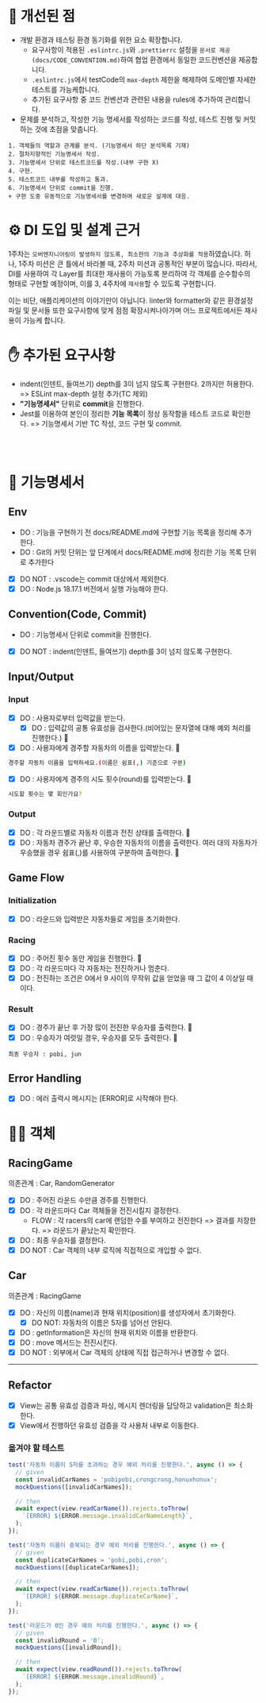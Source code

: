 # 🚀 개선된 점

- 개발 환경과 테스팅 환경 동기화를 위한 요소 확장합니다.
  - 요구사항이 적용된 `.eslintrc.js`와 `.prettierrc` 설정을 `문서로 제공(docs/CODE_CONVENTION.md)`하여 협업 환경에서 동일한 코드컨벤션을 제공합니다.
  - `.eslintrc.js`에서 testCode의 `max-depth` 제한을 해제하여 도메인별 자세한 테스트를 가능케합니다.
  - 추가된 요구사항 중 코드 컨벤션과 관련된 내용을 rules에 추가하여 관리합니다.
- 문제를 분석하고, 작성한 기능 명세서를 작성하는 코드를 작성, 테스트 진행 및 커밋하는 것에 초점을 맞춥니다.

```
1. 객체들의 역할과 관계를 분석. (기능명세서 하단 분석목록 기재)
2. 절차지향적인 기능명세서 작성.
3. 기능명세서 단위로 테스트코드를 작성.(내부 구현 X)
4. 구현.
5. 테스트코드 내부를 작성하고 통과.
6. 기능명세서 단위로 commit을 진행.
+ 구현 도중 유동적으로 기능명세서를 변경하며 새로운 설계에 대응.
```

# ⚙️ DI 도입 및 설계 근거

1주차는 `오버엔지니어링이 발생하지 않도록, 최소한의 기능과 추상화를 적용`하였습니다. 허나, 1주차 미션은 큰 틀에서 바라볼 때, 2주차 미션과 공통적인 부분이 많습니다. 따라서, DI를 사용하여 각 Layer를 최대한 재사용이 가능토록 분리하여 각 객체를 순수함수의 형태로 구현할 예정이며, 이를 3, 4주차에 `재사용`할 수 있도록 구현합니다.

이는 비단, 애플리케이션의 이야기만이 아닙니다. linter와 formatter와 같은 환경설정 파일 및 문서들 또한 요구사항에 맞게 점점 확장시켜나아가며 어느 프로젝트에서든 재사용이 가능케 합니다.

# ✋ 추가된 요구사항

- indent(인덴트, 들여쓰기) depth를 3이 넘지 않도록 구현한다. 2까지만 허용한다.
  => ESLint max-depth 설정 추가(TC 제외)
- **"기능명세서"** 단위로 **commit**을 진행한다.
- Jest를 이용하여 본인이 정리한 **기능 목록**이 정상 동작함을 테스트 코드로 확인한다.
  => 기능명세서 기반 TC 작성, 코드 구현 및 commit.

<br/>
<br/>

# 🎯 기능명세서

## Env

- DO : 기능을 구현하기 전 docs/README.md에 구현할 기능 목록을 정리해 추가한다.
- DO : Git의 커밋 단위는 앞 단계에서 docs/README.md에 정리한 기능 목록 단위로 추가한다
- [x] DO NOT : .vscode는 commit 대상에서 제외한다.
- [x] DO : Node.js 18.17.1 버전에서 실행 가능해야 한다.

## Convention(Code, Commit)

- DO : 기능명세서 단위로 commit을 진행한다.
- [x] DO NOT : indent(인덴트, 들여쓰기) depth를 3이 넘지 않도록 구현한다.

## Input/Output

### Input

- [x] DO : 사용자로부터 입력값을 받는다.
  - [x] DO : 입력값의 공통 유효성을 검사한다.(비어있는 문자열에 대해 예외 처리를 진행한다.) 🧿
- [x] DO : 사용자에게 경주할 자동차의 이름을 입력받는다. 🧿

```bash
경주할 자동차 이름을 입력하세요.(이름은 쉼표(,) 기준으로 구분)
```

- [x] DO : 사용자에게 경주의 시도 횟수(round)를 입력받는다. 🧿

```bash
시도할 횟수는 몇 회인가요?
```

### Output

- [x] DO : 각 라운드별로 자동차 이름과 전진 상태를 출력한다. 🧿
- [x] DO : 자동차 경주가 끝난 후, 우승한 자동차의 이름을 출력한다. 여러 대의 자동차가 우승했을 경우 쉼표(,)를 사용하여 구분하여 출력한다. 🧿

## Game Flow

### Initialization

- [x] DO : 라운드와 입력받은 자동차들로 게임을 초기화한다.

### Racing

- [x] DO : 주어진 횟수 동안 게임을 진행한다. 🧿
- [x] DO : 각 라운드마다 각 자동차는 전진하거나 멈춘다.
- [x] DO : 전진하는 조건은 0에서 9 사이의 무작위 값을 얻었을 때 그 값이 4 이상일 때이다.

### Result

- [x] DO : 경주가 끝난 후 가장 많이 전진한 우승자를 출력한다. 🧿
- [x] DO : 우승자가 여럿일 경우, 우승자를 모두 출력한다. 🧿

```shell
최종 우승자 : pobi, jun
```

## Error Handling

- [x] DO : 에러 출력시 메시지는 [ERROR]로 시작해야 한다.

# 🐱‍🐉 객체

## RacingGame

의존관계 : Car, RandomGenerator

- [x] DO : 주어진 라운드 수만큼 경주를 진행한다.
- [x] DO : 각 라운드마다 Car 객체들을 전진시킬지 결정한다.
  - FLOW : 각 racers의 car에 랜덤한 수를 부여하고 전진한다 => 결과를 저장한다. => 라운드가 끝났는지 확인한다.
- [x] DO : 최종 우승자를 결정한다.
- [x] DO NOT : Car 객체의 내부 로직에 직접적으로 개입할 수 없다.

## Car

의존관계 : RacingGame

- [x] DO : 자신의 이름(name)과 현재 위치(position)를 생성자에서 초기화한다.
  - [x] DO NOT: 자동차의 이름은 5자를 넘어선 안된다.
- [x] DO : getInformation은 자신의 현재 위치와 이름을 반환한다.
- [x] DO : move 메서드는 전진시킨다.
- [x] DO NOT : 외부에서 Car 객체의 상태에 직접 접근하거나 변경할 수 없다.

---

## Refactor

- [x] View는 공통 유효성 검증과 파싱, 메시지 렌더링을 담당하고 validation은 최소화한다.
- [x] View에서 진행하던 유효성 검증을 각 사용처 내부로 이동한다.

### 옮겨야 할 테스트

```js
test('자동차 이름이 5자를 초과하는 경우 예외 처리를 진행한다.', async () => {
  // given
  const invalidCarNames = 'pobipobi,crongcrong,honuxhonux';
  mockQuestions([invalidCarNames]);

  // then
  await expect(view.readCarName()).rejects.toThrow(
    `[ERROR] ${ERROR.message.invalidCarNameLength}`,
  );
});

test('자동차 이름이 중복되는 경우 예외 처리를 진행한다.', async () => {
  // given
  const duplicateCarNames = 'pobi,pobi,cron';
  mockQuestions([duplicateCarNames]);

  // then
  await expect(view.readCarName()).rejects.toThrow(
    `[ERROR] ${ERROR.message.duplicateCarName}`,
  );
});

test('라운드가 0인 경우 예외 처리를 진행한다.', async () => {
  // given
  const invalidRound = '0';
  mockQuestions([invalidRound]);

  // then
  await expect(view.readRound()).rejects.toThrow(
    `[ERROR] ${ERROR.message.invalidRound}`,
  );
});
```
